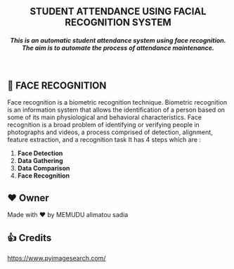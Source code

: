 <h2 align="center"> STUDENT ATTENDANCE USING FACIAL RECOGNITION SYSTEM </h2>

<h4 align="center"><i>This is an automatic student attendance system using face recognition. The aim is to automate the process of attendance maintenance.</i></h4><br>


## 👩 FACE RECOGNITION 

Face recognition is a biometric recognition technique.
Biometric recognition is an information system that allows the identification of a person based on some of its main physiological and behavioral characteristics.
Face recognition is a broad problem of identifying or verifying people in photographs and videos, a process comprised of detection, alignment, feature extraction, and a recognition task
It has 4 steps which are :
1. **Face Detection** 
2. **Data Gathering**
3. **Data Comparison**
4. **Face Recognition** 

## ❤️ Owner
Made with ❤️  by MEMUDU alimatou sadia

## 👍 Credits
https://www.pyimagesearch.com/ 

